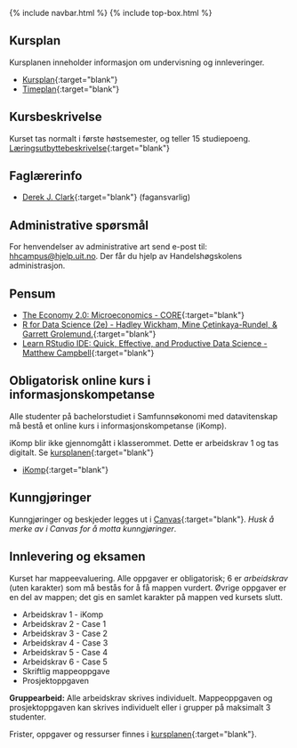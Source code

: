 {% include navbar.html %}  {% include top-box.html %}

## Kursplan  

Kursplanen inneholder informasjon om undervisning og innleveringer.  

- [Kursplan](kursplan.md){:target="blank"}  
- [Timeplan](https://timeplan.uit.no/emne_timeplan.php?sem=24h&fag=&module[]=SOK-1004-1#week-21){:target="blank"}


## Kursbeskrivelse 

Kurset tas normalt i første høstsemester, og teller 15 studiepoeng.  
[Læringsutbyttebeskrivelse](https://uit.no/utdanning/aktivt/emne/SOK-1004){:target="blank"}

## Faglærerinfo  

- [Derek J. Clark](https://uit.no/ansatte/derek.clark){:target="blank"} (fagansvarlig)

   

## Administrative spørsmål

For henvendelser av administrative art send e-post til: <hhcampus@hjelp.uit.no>. Der får du hjelp av Handelshøgskolens administrasjon.


## Pensum  

- [The Economy 2.0: Microeconomics - CORE](https://www.core-econ.org/project/the-economy-2-0-microeconomics/){:target="blank"}
- [R for Data Science (2e) - Hadley Wickham, Mine Çetinkaya-Rundel, & Garrett Grolemund.](https://r4ds.hadley.nz/){:target="blank"}
- [Learn RStudio IDE: Quick, Effective, and Productive Data Science - Matthew Campbell](https://link-springer-com.mime.uit.no/book/10.1007/978-1-4842-4511-8){:target="blank"}


## Obligatorisk online kurs i informasjonskompetanse  
Alle studenter på bachelorstudiet i Samfunnsøkonomi med datavitenskap må bestå et online kurs i informasjonskompetanse (iKomp).     

iKomp blir ikke gjennomgått i klasserommet. Dette er arbeidskrav 1 og tas digitalt. Se [kursplanen](kursplan.md){:target="blank"}    

- [iKomp](https://result.uit.no/ikomp/){:target="blank"}
  

## Kunngjøringer  

Kunngjøringer og beskjeder legges ut i [Canvas](https://uit.instructure.com/courses/35388){:target="blank"}. *Husk å merke av i Canvas for å motta kunngjøringer*.


## Innlevering og eksamen  

Kurset har mappeevaluering. Alle oppgaver er obligatorisk; 6 er _arbeidskrav_ (uten karakter) som må bestås for å få mappen vurdert. Øvrige oppgaver er en del av mappen; det gis en samlet karakter på mappen ved kursets slutt.

- Arbeidskrav 1 - iKomp
- Arbeidskrav 2 - Case 1
- Arbeidskrav 3 - Case 2
- Arbeidskrav 4 - Case 3
- Arbeidskrav 5 - Case 4
- Arbeidskrav 6 - Case 5
- Skriftlig mappeoppgave
- Prosjektoppgaven

**Gruppearbeid:** Alle arbeidskrav skrives individuelt. Mappeoppgaven og prosjektoppgaven kan skrives individuelt eller i grupper på maksimalt 3 studenter.

Frister, oppgaver og ressurser finnes i [kursplanen](kursplan.md){:target="blank"}.   
